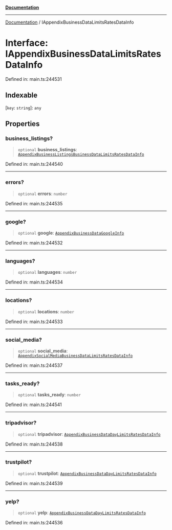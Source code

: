 [**Documentation**](../README.md)

***

[Documentation](../README.md) / IAppendixBusinessDataLimitsRatesDataInfo

# Interface: IAppendixBusinessDataLimitsRatesDataInfo

Defined in: main.ts:244531

## Indexable

\[`key`: `string`\]: `any`

## Properties

### business\_listings?

> `optional` **business\_listings**: [`AppendixBusinessListingsBusinessDataLimitsRatesDataInfo`](../classes/AppendixBusinessListingsBusinessDataLimitsRatesDataInfo.md)

Defined in: main.ts:244540

***

### errors?

> `optional` **errors**: `number`

Defined in: main.ts:244535

***

### google?

> `optional` **google**: [`AppendixBusinessDataGoogleInfo`](../classes/AppendixBusinessDataGoogleInfo.md)

Defined in: main.ts:244532

***

### languages?

> `optional` **languages**: `number`

Defined in: main.ts:244534

***

### locations?

> `optional` **locations**: `number`

Defined in: main.ts:244533

***

### social\_media?

> `optional` **social\_media**: [`AppendixSocialMediaBusinessDataLimitsRatesDataInfo`](../classes/AppendixSocialMediaBusinessDataLimitsRatesDataInfo.md)

Defined in: main.ts:244537

***

### tasks\_ready?

> `optional` **tasks\_ready**: `number`

Defined in: main.ts:244541

***

### tripadvisor?

> `optional` **tripadvisor**: [`AppendixBusinessDataDayLimitsRatesDataInfo`](../classes/AppendixBusinessDataDayLimitsRatesDataInfo.md)

Defined in: main.ts:244538

***

### trustpilot?

> `optional` **trustpilot**: [`AppendixBusinessDataDayLimitsRatesDataInfo`](../classes/AppendixBusinessDataDayLimitsRatesDataInfo.md)

Defined in: main.ts:244539

***

### yelp?

> `optional` **yelp**: [`AppendixBusinessDataDayLimitsRatesDataInfo`](../classes/AppendixBusinessDataDayLimitsRatesDataInfo.md)

Defined in: main.ts:244536
